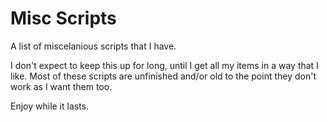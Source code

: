 # Misc Scripts
 A list of miscelanious scripts that I have.
 
 I don't expect to keep this up for long, until I get all my items
 in a way that I like. Most of these scripts are unfinished and/or 
 old to the point they don't work as I want them too.

 Enjoy while it lasts.
